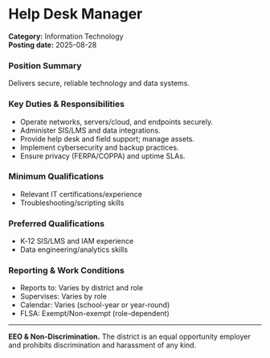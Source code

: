 # Help Desk Manager

**Category:** Information Technology  
**Posting date:** 2025-08-28

### Position Summary

Delivers secure, reliable technology and data systems.

### Key Duties & Responsibilities
- Operate networks, servers/cloud, and endpoints securely.
- Administer SIS/LMS and data integrations.
- Provide help desk and field support; manage assets.
- Implement cybersecurity and backup practices.
- Ensure privacy (FERPA/COPPA) and uptime SLAs.

### Minimum Qualifications
- Relevant IT certifications/experience
- Troubleshooting/scripting skills

### Preferred Qualifications
- K‑12 SIS/LMS and IAM experience
- Data engineering/analytics skills

### Reporting & Work Conditions
- Reports to: Varies by district and role
- Supervises: Varies by role
- Calendar: Varies (school-year or year-round)
- FLSA: Exempt/Non-exempt (role-dependent)

---
**EEO & Non-Discrimination.** The district is an equal opportunity employer and prohibits discrimination and harassment of any kind.
